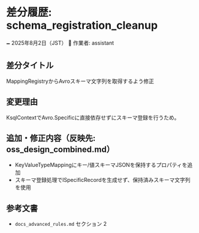 # 差分履歴: schema_registration_cleanup

🗕 2025年8月2日（JST）
🧐 作業者: assistant

## 差分タイトル
MappingRegistryからAvroスキーマ文字列を取得するよう修正

## 変更理由
KsqlContextでAvro.Specificに直接依存せずにスキーマ登録を行うため。

## 追加・修正内容（反映先: oss_design_combined.md）
- KeyValueTypeMappingにキー/値スキーマJSONを保持するプロパティを追加
- スキーマ登録処理でISpecificRecordを生成せず、保持済みスキーマ文字列を使用

## 参考文書
- `docs_advanced_rules.md` セクション 2
